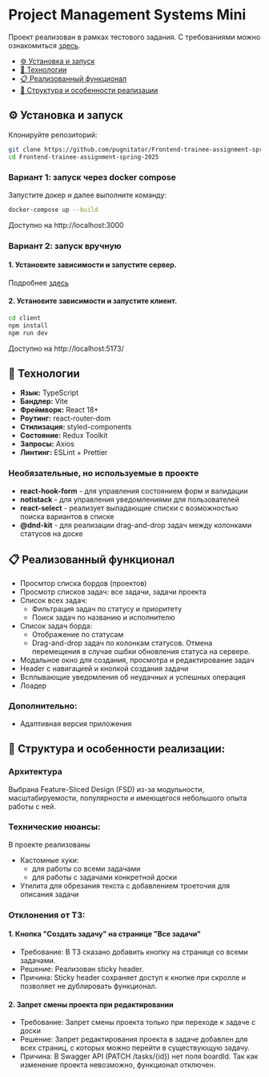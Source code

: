 # Project Management Systems Mini
Проект реализован в рамках тестового задания. С требованиями можно ознакомиться [здесь](../README.md).

- [⚙️ Установка и запуск](#️-установка-и-запуск)
- [🚀 Технологии](#-технологии)
- [📋 Реализованный функционал](#-реализованный-функционал)
- [🧩 Структура и особенности реализации](#-структура-и-особенности-реализации)

## ⚙️ Установка и запуск
Клонируйте репозиторий:
```bash
git clone https://github.com/pugnitator/Frontend-trainee-assignment-spring-2025.git
cd Frontend-trainee-assignment-spring-2025
```
### Вариант 1: запуск через docker compose
Запустите докер и далее выполните команду:
```bash
docker-compose up --build
```
Доступно на http://localhost:3000
### Вариант 2: запуск вручную
#### 1. Установите зависимости и запустите сервер.
Подробнее [здесь](../server/readme.md)

#### 2. Установите зависимости и запустите клиент.
```bash
cd client
npm install
npm run dev
```
Доступно на http://localhost:5173/


## 🚀 Технологии
- **Язык:** TypeScript
- **Бандлер:** Vite
- **Фреймворк:** React 18+
- **Роутинг:** react-router-dom
- **Стилизация:** styled-components
- **Состояние:** Redux Toolkit
- **Запросы:** Axios
- **Линтинг:** ESLint + Prettier

### Необязательные, но используемые в проекте
- **react-hook-form** - для управления состоянием форм и валидации
- **notistack** - для управления уведомлениями для пользователей
- **react-select** - реализует выпадающие списки с возможностью поиска вариантов в списке
- **@dnd-kit** - для реализации drag-and-drop задач между колонками статусов на доске


## 📋 Реализованный функционал
- Просмтор списка бордов (проектов)
- Просмотр списков задач: все задачи, задачи проекта
- Список всех задач:
  - Фильтрация задач по статусу и приоритету
  - Поиск задач по названию и исполнителю
- Список задач борда:
  - Отображение по статусам
  - Drag-and-drop задач по колонкам статусов. Отмена перемещения в случае ошбки обновления статуса на сервере.
- Модальное окно для создания, просмотра и редактирование задач
- Header с навигацией и кнопкой создания задачи
- Всплывающие уведомления об неудачных и успешных операция
- Лоадер

### Дополнительно:
- Адаптивная версия приложения


## 🧩 Структура и особенности реализации:

### Архитектура
Выбрана Feature-Sliced Design (FSD) из-за модульности, масштабируемости, популярности и имеющегося небольшого опыта работы с ней.

### Технические нюансы:
В проекте реализованы
- Кастомные хуки:
  - для работы со всеми задачами
  - для работы с задачами конкретной доски
- Утилита для обрезания текста с добавлением троеточия для описания задачи

### Отклонения от ТЗ:
#### 1. Кнопка "Создать задачу" на странице "Все задачи"
- Требование: В ТЗ сказано добавить кнопку на странице со всеми задачами.
- Решение: Реализован sticky header.
- Причина: Sticky header сохраняет доступ к кнопке при скролле и позволяет не дублировать функционал.
#### 2. Запрет смены проекта при редактировании
- Требование: Запрет смены проекта только при переходе к задаче с доски
- Решение: Запрет редактирования проекта в задаче добавлен для всех страниц, с которых можно перейти в существующую задачу.
- Причина: В Swagger API (PATCH /tasks/{id}) нет поля boardId. Так как изменение проекта невозможно, функционал отключен.

 



